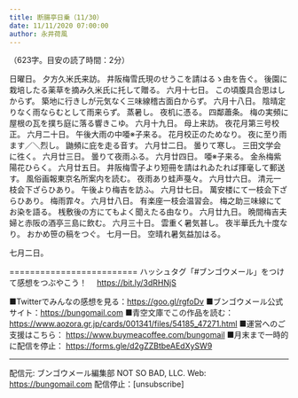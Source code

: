 ```yaml
---
title: 断腸亭日乗（11/30）
date: 11/11/2020 07:00:00
author: 永井荷風
---
```


（623字。目安の読了時間：2分）

日曜日。
夕方久米氏来訪。
井阪梅雪氏現のせうこを請はるゝ由を告ぐ。
後園に栽培したる薬草を摘み久米氏に托して贈る。
六月十七日。
この頃腹具合思はしからず。
築地に行きしが元気なく三味線稽古面白からず。
六月十八日。
陰晴定りなく雨ならむとして雨来らず。
蒸暑し。
夜机に憑る。
四鄰蕭条。
梅の実頻に屋根の瓦を撲ち庭に落る響きこゆ。
六月十九日。
母上来訪。
夜花月第三号校正。
六月二十日。
午後大雨の中唖※子来る。
花月校正のためなり。
夜に至り雨ます／＼烈し。
鼬頻に庇を走る音す。
六月廿二日。
曇りて寒し。
三田文学会に徃く。
六月廿三日。
曇りて夜雨ふる。
六月廿四日。
唖※子来る。
金糸梅紫陽花ひらく。
六月廿五日。
井阪梅雪子より短冊を請はれゐたれば揮毫して郵送す。
風俗画報東京名所案内を読む。
夜雨あり蛙声戞々。
六月廿六日。
清元一枝会下ざらひあり。
午後より梅吉を訪ふ。
六月廿七日。
萬安楼にて一枝会下ざらひあり。
梅雨霏々。
六月廿八日。
有楽座一枝会温習会。
梅之助三味線にてお染を語る。
桟敷後の方にてもよく聞えたる由なり。
六月廿九日。
晩間梅吉夫婦と赤阪の酒亭三島に飲む。
六月三十日。
雲重く暑気甚し。
夜半華氏九十度なり。
おかめ笹の稿をつぐ。
七月一日。
空晴れ暑気益加はる。


七月二日。

=========================
ハッシュタグ「#ブンゴウメール」をつけて感想をつぶやこう！　
https://bit.ly/3dRHNjS

■Twitterでみんなの感想を見る：https://goo.gl/rgfoDv
■ブンゴウメール公式サイト：https://bungomail.com
■青空文庫でこの作品を読む：https://www.aozora.gr.jp/cards/001341/files/54185_47271.html
■運営へのご支援はこちら： https://www.buymeacoffee.com/bungomail
■月末まで一時的に配信を停止： https://forms.gle/d2gZZBtbeAEdXySW9

-------
配信元: ブンゴウメール編集部
NOT SO BAD, LLC.
Web: https://bungomail.com
配信停止：[unsubscribe]

